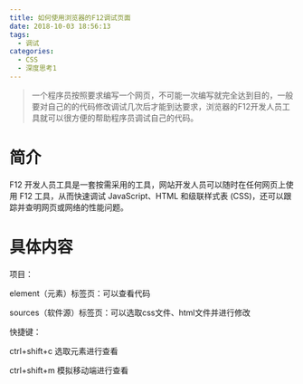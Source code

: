 ```yaml
---
title: 如何使用浏览器的F12调试页面
date: 2018-10-03 18:56:13
tags:
  - 调试
categories:
  - CSS
  - 深度思考1
---
```

> 一个程序员按照要求编写一个网页，不可能一次编写就完全达到目的，一般要对自己的的代码修改调试几次后才能到达要求，浏览器的F12开发人员工具就可以很方便的帮助程序员调试自己的代码。

<!-- more -->

# 简介

F12 开发人员工具是一套按需采用的工具，网站开发人员可以随时在任何网页上使用 F12 工具，从而快速调试 JavaScript、HTML 和级联样式表 (CSS)，还可以跟踪并查明网页或网络的性能问题。



# 具体内容

项目： 

 element（元素）标签页：可以查看代码  

sources（软件源）标签页：可以选取css文件、html文件并进行修改  

快捷键：  

ctrl+shift+c 选取元素进行查看  

ctrl+shift+m 模拟移动端进行查看 